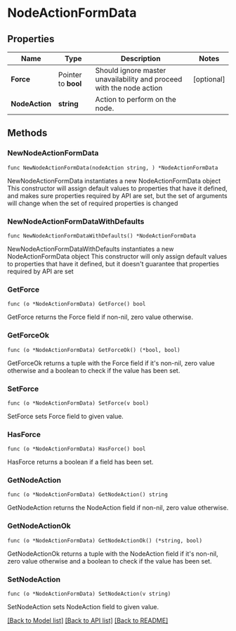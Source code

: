 # NodeActionFormData

## Properties

Name | Type | Description | Notes
------------ | ------------- | ------------- | -------------
**Force** | Pointer to **bool** | Should ignore master unavailability and proceed with the node action | [optional] 
**NodeAction** | **string** | Action to perform on the node. | 

## Methods

### NewNodeActionFormData

`func NewNodeActionFormData(nodeAction string, ) *NodeActionFormData`

NewNodeActionFormData instantiates a new NodeActionFormData object
This constructor will assign default values to properties that have it defined,
and makes sure properties required by API are set, but the set of arguments
will change when the set of required properties is changed

### NewNodeActionFormDataWithDefaults

`func NewNodeActionFormDataWithDefaults() *NodeActionFormData`

NewNodeActionFormDataWithDefaults instantiates a new NodeActionFormData object
This constructor will only assign default values to properties that have it defined,
but it doesn't guarantee that properties required by API are set

### GetForce

`func (o *NodeActionFormData) GetForce() bool`

GetForce returns the Force field if non-nil, zero value otherwise.

### GetForceOk

`func (o *NodeActionFormData) GetForceOk() (*bool, bool)`

GetForceOk returns a tuple with the Force field if it's non-nil, zero value otherwise
and a boolean to check if the value has been set.

### SetForce

`func (o *NodeActionFormData) SetForce(v bool)`

SetForce sets Force field to given value.

### HasForce

`func (o *NodeActionFormData) HasForce() bool`

HasForce returns a boolean if a field has been set.

### GetNodeAction

`func (o *NodeActionFormData) GetNodeAction() string`

GetNodeAction returns the NodeAction field if non-nil, zero value otherwise.

### GetNodeActionOk

`func (o *NodeActionFormData) GetNodeActionOk() (*string, bool)`

GetNodeActionOk returns a tuple with the NodeAction field if it's non-nil, zero value otherwise
and a boolean to check if the value has been set.

### SetNodeAction

`func (o *NodeActionFormData) SetNodeAction(v string)`

SetNodeAction sets NodeAction field to given value.



[[Back to Model list]](../README.md#documentation-for-models) [[Back to API list]](../README.md#documentation-for-api-endpoints) [[Back to README]](../README.md)



